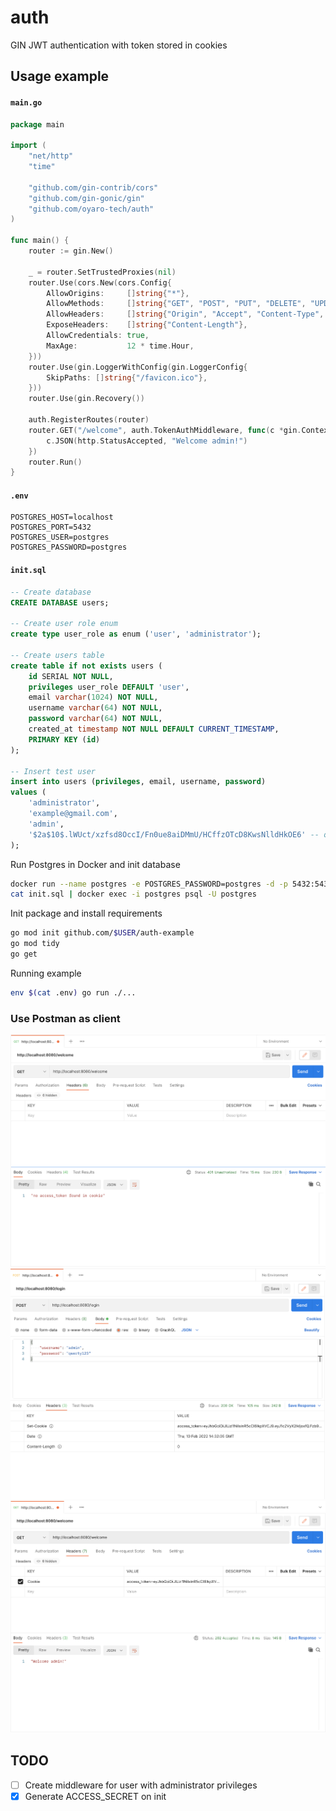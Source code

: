 # auth
GIN JWT authentication with token stored in cookies

## Usage example

#### `main.go`
```go
package main

import (
	"net/http"
	"time"

	"github.com/gin-contrib/cors"
	"github.com/gin-gonic/gin"
	"github.com/oyaro-tech/auth"
)

func main() {
	router := gin.New()

	_ = router.SetTrustedProxies(nil)
	router.Use(cors.New(cors.Config{
		AllowOrigins:     []string{"*"},
		AllowMethods:     []string{"GET", "POST", "PUT", "DELETE", "UPDATE", "OPTIONS"},
		AllowHeaders:     []string{"Origin", "Accept", "Content-Type", "X-CSRF-Token", "X-Requested-With"},
		ExposeHeaders:    []string{"Content-Length"},
		AllowCredentials: true,
		MaxAge:           12 * time.Hour,
	}))
	router.Use(gin.LoggerWithConfig(gin.LoggerConfig{
		SkipPaths: []string{"/favicon.ico"},
	}))
	router.Use(gin.Recovery())

	auth.RegisterRoutes(router)
	router.GET("/welcome", auth.TokenAuthMiddleware, func(c *gin.Context) {
		c.JSON(http.StatusAccepted, "Welcome admin!")
	})
	router.Run()
}
```

#### `.env`
```
POSTGRES_HOST=localhost
POSTGRES_PORT=5432
POSTGRES_USER=postgres
POSTGRES_PASSWORD=postgres
```

#### `init.sql`
```sql
-- Create database
CREATE DATABASE users;

-- Create user role enum
create type user_role as enum ('user', 'administrator');

-- Create users table
create table if not exists users (
    id SERIAL NOT NULL,
    privileges user_role DEFAULT 'user',
    email varchar(1024) NOT NULL,
    username varchar(64) NOT NULL,
    password varchar(64) NOT NULL,
    created_at timestamp NOT NULL DEFAULT CURRENT_TIMESTAMP,
    PRIMARY KEY (id)
);

-- Insert test user
insert into users (privileges, email, username, password)
values (
    'administrator',
    'example@gmail.com',
    'admin',
    '$2a$10$.lWUct/xzfsd8OccI/Fn0ue8aiDMmU/HCffzOTcD8KwsNlldHkOE6' -- qwerty123
);
```

Run Postgres in Docker and init database
```bash
docker run --name postgres -e POSTGRES_PASSWORD=postgres -d -p 5432:5432 --rm postgres
cat init.sql | docker exec -i postgres psql -U postgres
```

Init package and install requirements
```bash
go mod init github.com/$USER/auth-example
go mod tidy
go get
```

Running example
```bash
env $(cat .env) go run ./...
```

### Use Postman as client
![Postman not_sing_in](https://github.com/oyaro-tech/auth/blob/main/example/not_sing_in.png)
![Postman login](https://github.com/oyaro-tech/auth/blob/main/example/login.png)
![Postman access_granted](https://github.com/oyaro-tech/auth/blob/main/example/access_granted.png)

## TODO
- [ ] Create middleware for user with administrator privileges
- [x] Generate ACCESS_SECRET on init
